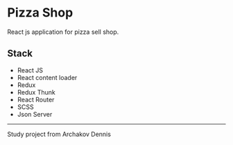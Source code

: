 # Pizza Shop

React js application for pizza sell shop.

## Stack

-   React JS
-   React content loader
-   Redux
-   Redux Thunk
-   React Router
-   SCSS
-   Json Server


---

Study project from Archakov Dennis

